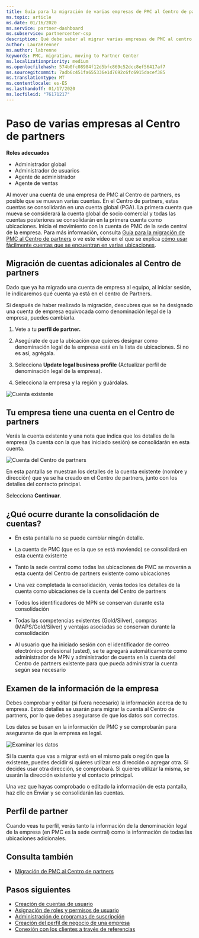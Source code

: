 ```yaml
---
title: Guía para la migración de varias empresas de PMC al Centro de partners | Centro de Partners
ms.topic: article
ms.date: 01/16/2020
ms.service: partner-dashboard
ms.subservice: partnercenter-csp
description: Qué debe saber al migrar varias empresas de PMC al centro de Partners y consolidarlas en una cuenta global de socio comercial.
author: LauraBrenner
ms.author: labrenne
keywords: PMC, migration, moving to Partner Center
ms.localizationpriority: medium
ms.openlocfilehash: 574b0fc08984f12d5bfc869c52dcc8ef56417af7
ms.sourcegitcommit: 7adb6c451fa655336e1d7692c6fc6915dacef385
ms.translationtype: MT
ms.contentlocale: es-ES
ms.lasthandoff: 01/17/2020
ms.locfileid: "76171217"
---
```

# <a name="moving-your-multiple-companies-to-partner-center"></a>Paso de varias empresas al Centro de partners

**Roles adecuados**
-   Administrador global
-   Administrador de usuarios
-   Agente de administrador
-   Agente de ventas

Al mover una cuenta de una empresa de PMC al Centro de partners, es posible que se muevan varias cuentas. En el Centro de partners, estas cuentas se consolidarán en una cuenta global (PGA). La primera cuenta que mueva se considerará la cuenta global de socio comercial y todas las cuentas posteriores se consolidarán en la primera cuenta como ubicaciones. Inicia el movimiento con la cuenta de PMC de la sede central de la empresa. Para más información, consulta [Guía para la migración de PMC al Centro de partners](guide-to-migration.md) o ve este vídeo en el que se explica [cómo usar fácilmente cuentas que se encuentran en varias ubicaciones](https://vimeo.com/290335248).

## <a name="move-your-additional-accounts-into-partner-center"></a>Migración de cuentas adicionales al Centro de partners 

Dado que ya ha migrado una cuenta de empresa al equipo, al iniciar sesión, le indicaremos qué cuenta ya está en el centro de Partners. 


Si después de haber realizado la migración, descubres que se ha designado una cuenta de empresa equivocada como denominación legal de la empresa, puedes cambiarla.

1. Vete a tu **perfil de partner.**

2. Asegúrate de que la ubicación que quieres designar como denominación legal de la empresa está en la lista de ubicaciones. Si no es así, agrégala.

3. Selecciona **Update legal business profile** (Actualizar perfil de denominación legal de la empresa).

4. Selecciona la empresa y la región y guárdalas.

![Cuenta existente](images/migration/accountwithus.png)

## <a name="your-company-has-an-account-in-partner-center"></a>Tu empresa tiene una cuenta en el Centro de partners

Verás la cuenta existente y una nota que indica que los detalles de la empresa (la cuenta con la que has iniciado sesión) se consolidarán en esta cuenta.

![Cuenta del Centro de partners](images/migration/existingaccount2.png)

En esta pantalla se muestran los detalles de la cuenta existente (nombre y dirección) que ya se ha creado en el Centro de partners, junto con los detalles del contacto principal. 

Selecciona **Continuar**.

## <a name="what-happens-during-consolidation-of-accounts"></a>¿Qué ocurre durante la consolidación de cuentas?

- En esta pantalla no se puede cambiar ningún detalle. 

- La cuenta de PMC (que es la que se está moviendo) se consolidará en esta cuenta existente 

- Tanto la sede central como todas las ubicaciones de PMC se moverán a esta cuenta del Centro de partners existente como ubicaciones

- Una vez completada la consolidación, verás todos los detalles de la cuenta como ubicaciones de la cuenta del Centro de partners 

- Todos los identificadores de MPN se conservan durante esta consolidación

- Todas las competencias existentes (Gold/Silver), compras (MAPS/Gold/Silver) y ventajas asociadas se conservan durante la consolidación

- Al usuario que ha iniciado sesión con el identificador de correo electrónico profesional (usted), se te agregará automáticamente como administrador de MPN y administrador de cuenta en la cuenta del Centro de partners existente para que pueda administrar la cuenta según sea necesario 


## <a name="review-your-company-information"></a>Examen de la información de la empresa

Debes comprobar y editar (si fuera necesario) la información acerca de tu empresa. Estos detalles se usarán para migrar la cuenta al Centro de partners, por lo que debes asegurarse de que los datos son correctos. 

Los datos se basan en la información de PMC y se comprobarán para asegurarse de que la empresa es legal. 

![Examinar los datos](images/migration/review.png)

Si la cuenta que vas a migrar está en el mismo país o región que la existente, puedes decidir si quieres utilizar esa dirección o agregar otra. Si decides usar otra dirección, se comprobará. Si quieres utilizar la misma, se usarán la dirección existente y el contacto principal.

Una vez que hayas comprobado o editado la información de esta pantalla, haz clic en Enviar y se consolidarán las cuentas.

## <a name="partner-profile"></a>Perfil de partner

Cuando veas tu perfil, verás tanto la información de la denominación legal de la empresa (en PMC es la sede central) como la información de todas las ubicaciones adicionales.

## <a name="see-also"></a>Consulta también

- [Migración de PMC al Centro de partners](move-pmc-pc-map.md)

## <a name="next-steps"></a>Pasos siguientes

- [Creación de cuentas de usuario](create-user-accounts-and-set-permissions.md)
- [Asignación de roles y permisos de usuario](permissions-overview.md)
- [Administración de programas de suscripción](renew-mpn-offers.md)
- [Creación del perfil de negocio de una empresa](create-a-marketing-profile.md)
- [Conexión con los clientes a través de referencias](responding-to-referrals.md)
